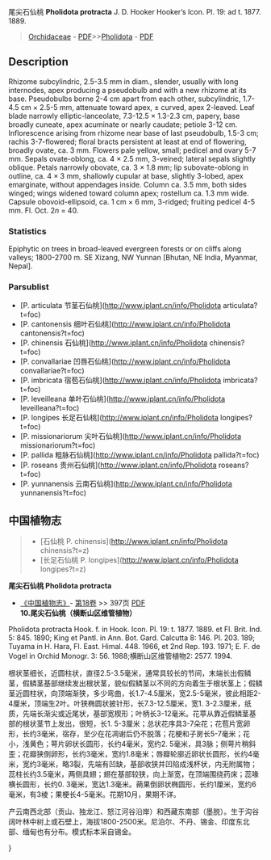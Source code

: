 尾尖石仙桃 **Pholidota protracta** J. D. Hooker Hooker’s Icon. Pl. 19: ad t. 1877. 1889.

> [Orchidaceae](http://www.iplant.cn/info/Orchidaceae?t=foc) - [PDF](http://www.iplant.cn/foc/pdf/Orchidaceae.pdf)>>[Pholidota](http://www.iplant.cn/info/Pholidota?t=foc) - [PDF](http://www.iplant.cn/foc/pdf/Pholidota.pdf)

## Description

Rhizome subcylindric, 2.5-3.5 mm in diam., slender, usually with long internodes, apex producing a pseudobulb and with a new rhizome at its base. Pseudobulbs borne 2-4 cm apart from each other, subcylindric, 1.7-4.5 cm × 2.5-5 mm, attenuate toward apex, ± curved, apex 2-leaved. Leaf blade narrowly elliptic-lanceolate, 7.3-12.5 × 1.3-2.3 cm, papery, base broadly cuneate, apex acuminate or nearly caudate; petiole 3-12 cm. Inflorescence arising from rhizome near base of last pseudobulb, 1.5-3 cm; rachis 3-7-flowered; floral bracts persistent at least at end of flowering, broadly ovate, ca. 3 mm. Flowers pale yellow, small; pedicel and ovary 5-7 mm. Sepals ovate-oblong, ca. 4 × 2.5 mm, 3-veined; lateral sepals slightly oblique. Petals narrowly obovate, ca. 3 × 1.8 mm; lip subovate-oblong in outline, ca. 4 × 3 mm, shallowly cupular at base, slightly 3-lobed, apex emarginate, without appendages inside. Column ca. 3.5 mm, both sides winged; wings widened toward column apex; rostellum ca. 1.3 mm wide. Capsule obovoid-ellipsoid, ca. 1 cm × 6 mm, 3-ridged; fruiting pedicel 4-5 mm. Fl. Oct. 2*n* = 40.

### Statistics
Epiphytic on trees in broad-leaved evergreen forests or on cliffs along valleys; 1800-2700 m. SE Xizang, NW Yunnan [Bhutan, NE India, Myanmar, Nepal].



### Parsublist

* [P.  articulata  节茎石仙桃](http://www.iplant.cn/info/Pholidota articulata?t=foc)
* [P.  cantonensis  细叶石仙桃](http://www.iplant.cn/info/Pholidota cantonensis?t=foc)
* [P.  chinensis  石仙桃](http://www.iplant.cn/info/Pholidota chinensis?t=foc)
* [P.  convallariae  凹唇石仙桃](http://www.iplant.cn/info/Pholidota convallariae?t=foc)
* [P.  imbricata  宿苞石仙桃](http://www.iplant.cn/info/Pholidota imbricata?t=foc)
* [P.  leveilleana  单叶石仙桃](http://www.iplant.cn/info/Pholidota leveilleana?t=foc)
* [P.  longipes  长足石仙桃](http://www.iplant.cn/info/Pholidota longipes?t=foc)
* [P.  missionariorum  尖叶石仙桃](http://www.iplant.cn/info/Pholidota missionariorum?t=foc)
* [P.  pallida  粗脉石仙桃](http://www.iplant.cn/info/Pholidota pallida?t=foc)
* [P.  roseans  贵州石仙桃](http://www.iplant.cn/info/Pholidota roseans?t=foc)
* [P.  yunnanensis  云南石仙桃](http://www.iplant.cn/info/Pholidota yunnanensis?t=foc)

## 中国植物志

> * [石仙桃  P.  chinensis](http://www.iplant.cn/info/Pholidota chinensis?t=z)
> * [长足石仙桃  P.  longipes](http://www.iplant.cn/info/Pholidota longipes?t=z)


**尾尖石仙桃 Pholidota protracta**

* [《中国植物志》](http://www.iplant.cn/frps)- [第18卷](http://www.iplant.cn/frps/vol/18) >> 397页 [PDF](http://www.iplant.cn/frps/pdf/18/397.pdf)
**10.尾尖石仙桃（横断山区维管植物）**

Pholidota protracta Hook. f. in Hook. Icon. Pl. 19: t. 1877. 1889. et Fl. Brit. Ind. 5: 845. 1890; King et Pantl. in Ann. Bot. Gard. Calcutta 8: 146. Pl. 203. 189; Tuyama in H. Hara, Fl. East. Himal. 448. 1966, et 2nd Rep. 193. 1971; E. F. de Vogel in Orchid Monogr. 3: 56. 1988;横断山区维管植物2: 2577. 1994.

根状茎细长，近圆柱状，直径2.5-3.5毫米，通常具较长的节间，末端长出假鳞茎，假鳞茎基部继续发出根状茎，貌似假鳞茎以不同的方向着生于根状茎上；假鳞茎近圆柱状，向顶端渐狭，多少弯曲，长1.7-4.5厘米，宽2.5-5毫米，彼此相距2-4厘米，顶端生2叶。叶狭椭圆状披针形，长7.3-12.5厘米，宽1. 3-2.3厘米，纸质，先端长渐尖或近尾状，基部宽楔形；叶柄长3-12毫米。花葶从靠近假鳞茎基部的根状茎节上发出，很短，长1. 5-3厘米；总状花序具3-7朵花；花苞片宽卵形，长约3毫米，宿存，至少在花凋谢后仍不脱落；花梗和子房长5-7毫米；花小，浅黄色；萼片卵状长圆形，长约4毫米，宽约2. 5毫米，具3脉；侧萼片稍斜歪；花瓣狭倒卵形，长约3毫米，宽约1.8毫米；唇瓣轮廓近卵状长圆形，长约4毫米，宽约3毫米，略3裂，先端有凹缺，基部收狭并凹陷成浅杯状，内无附属物；蕊柱长约3.5毫米，两侧具翅；翅在基部较狭，向上渐宽，在顶端围绕药床；蕊喙横长圆形，长约0. 3毫米，宽达1.3毫米。蒴果倒卵状椭圆形，长约1厘米，宽约6毫米，有3棱；果梗长4-5毫米。花期10月，果期不详。

产云南西北部（贡山、独龙江、怒江河谷沿岸）和西藏东南部（墨脱）。生于沟谷阔叶林中树上或石壁上，海拔1800-2500米。尼泊尔、不丹、锡金、印度东北部、缅甸也有分布。模式标本采自锡金。



}